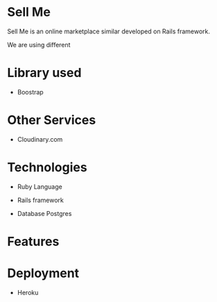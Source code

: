 # Sell Me

Sell Me is an online marketplace similar developed on Rails framework.

We are using different 


# Library used

* Boostrap

# Other Services

* Cloudinary.com


# Technologies

* Ruby Language

* Rails framework

* Database Postgres

# Features


# Deployment
* Heroku
